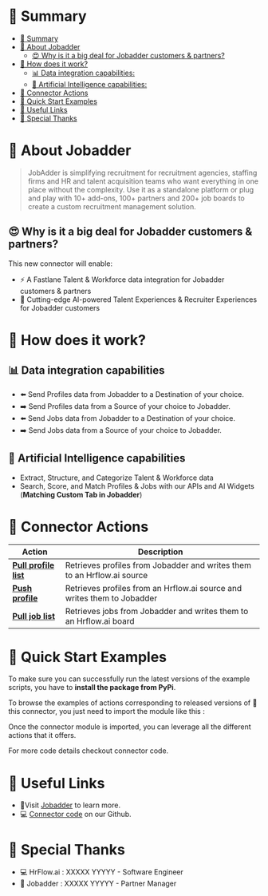 # 📖 Summary

- [📖 Summary](#-summary)
- [💼 About Jobadder](#-about-jobadder)
  - [😍 Why is it a big deal for Jobadder customers & partners?](#-why-is-it-a-big-deal-for-jobadder-customers--partners)
- [🔧 How does it work?](#-how-does-it-work)
  - [📊 Data integration capabilities:](#-data-integration-capabilities)
  - [🧠 Artificial Intelligence capabilities:](#-artificial-intelligence-capabilities)
- [🔌 Connector Actions](#-connector-actions)
- [💍 Quick Start Examples](#-quick-start-examples)
- [🔗 Useful Links](#-useful-links)
- [👏 Special Thanks](#-special-thanks)

# 💼 About Jobadder

> JobAdder is simplifying recruitment for recruitment agencies, staffing firms and HR and talent acquisition teams who want everything in one place without the complexity. Use it as a standalone platform or plug and play with 10+ add-ons, 100+ partners and 200+ job boards to create a custom recruitment management solution.

## 😍 Why is it a big deal for Jobadder customers & partners?

This new connector will enable:

- ⚡ A Fastlane Talent & Workforce data integration for Jobadder customers & partners
- 🤖 Cutting-edge AI-powered Talent Experiences & Recruiter Experiences for Jobadder customers

# 🔧 How does it work?

## 📊 Data integration capabilities

- ⬅️ Send Profiles data from Jobadder to a Destination of your choice.
- ➡️ Send Profiles data from a Source of your choice to Jobadder.
- ⬅️ Send Jobs data from Jobadder to a Destination of your choice.
- ➡️ Send Jobs data from a Source of your choice to Jobadder.

## 🧠 Artificial Intelligence capabilities

- Extract, Structure, and Categorize Talent & Workforce data
- Search, Score, and Match Profiles & Jobs with our APIs and AI Widgets (**Matching Custom Tab in Jobadder**)

# 🔌 Connector Actions

<p align="center">

| Action | Description |
| ------- | ----------- |
| [**Pull profile list**](docs/pull_profile_list.md) | Retrieves profiles from Jobadder  and writes them to an Hrflow.ai source |
| [**Push profile**](docs/push_profile.md) | Retrieves profiles from an Hrflow.ai source and writes them to Jobadder |
| [**Pull job list**](docs/pull_job_list.md) | Retrieves jobs from Jobadder and writes them to an Hrflow.ai board  |

</p>

# 💍 Quick Start Examples

To make sure you can successfully run the latest versions of the example scripts, you have to **install the package from PyPi**.

To browse the examples of actions corresponding to released versions of 🤗 this connector, you just need to import the module like this :

Once the connector module is imported, you can leverage all the different actions that it offers.

For more code details checkout connector code.

# 🔗 Useful Links

- 📄Visit [Jobadder](https://www.jobadder.com/) to learn more.
- 💻 [Connector code](https://github.com/Riminder/hrflow-connectors/tree/master/src/hrflow_connectors/connectors/jobadder) on our Github.

# 👏 Special Thanks

- 💻 HrFlow.ai : XXXXX YYYYY - Software Engineer
- 🤝 Jobadder : XXXXX YYYYY - Partner Manager
